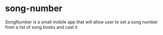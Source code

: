 # song-number
SongNumber is a small mobile app that will allow user to set a song number from a list of song books and cast it

